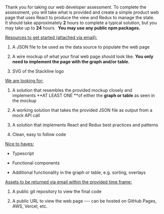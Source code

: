Thank you for taking our web developer assessment. To complete the
assessment, you will take what is provided and create a simple product
web page that uses React to produce the view and Redux to manage the
state.  It should take approximately **2** hours to complete a typical
solution, but you may take up to **24** hours.  **You may use any public
npm packages.**

<u>Resources to get started (attached via email):</u>

1.  A JSON file to be used as the data source to populate the web page

2.  A wire mockup of what your final web page should look like. **You
    only need to implement the page with the graph and/or table.**

3.  SVG of the Stackline logo

<u>We are looking for:</u>

1.  A solution that resembles the provided mockup closely and
    implements **AT LEAST ONE **of either the **graph or table** as seen
    in the mockup

2.  A working solution that takes the provided JSON file as output from
    a mock API call

3.  A solution that implements React and Redux best practices and
    patterns

4.  Clean, easy to follow code

<u>Nice to haves:</u>

- Typescript

- Functional components

- Additional functionality in the graph or table, e.g. sorting, overlays

<u>Assets to be returned via email within the provided time frame:</u>

1.  A public git repository to view the final code

2.  A public URL to view the web page --- can be hosted on GitHub Pages,
    AWS, Vercel, etc.
